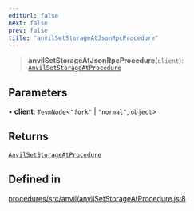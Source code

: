 ```yaml
---
editUrl: false
next: false
prev: false
title: "anvilSetStorageAtJsonRpcProcedure"
---
```


> **anvilSetStorageAtJsonRpcProcedure**(`client`): [`AnvilSetStorageAtProcedure`](/reference/tevm/procedures/type-aliases/anvilsetstorageatprocedure/)

## Parameters

• **client**: `TevmNode`\<`"fork"` \| `"normal"`, `object`\>

## Returns

[`AnvilSetStorageAtProcedure`](/reference/tevm/procedures/type-aliases/anvilsetstorageatprocedure/)

## Defined in

[procedures/src/anvil/anvilSetStorageAtProcedure.js:8](https://github.com/evmts/tevm-monorepo/blob/main/packages/procedures/src/anvil/anvilSetStorageAtProcedure.js#L8)
